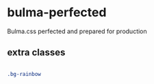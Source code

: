 # bulma-perfected
Bulma.css perfected and prepared for production


## extra classes

```css

.bg-rainbow

```
